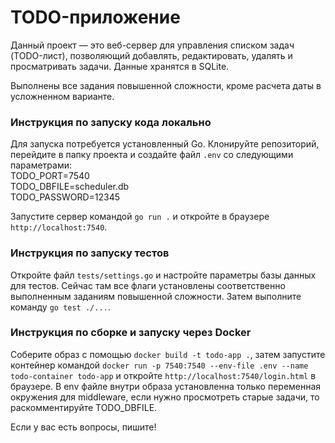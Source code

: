 # TODO-приложение

Данный проект — это веб-сервер для управления списком задач (TODO-лист), 
позволяющий добавлять, редактировать, удалять и просматривать задачи. 
Данные хранятся в SQLite.

Выполнены все задания повышенной сложности, кроме расчета даты в усложненном варианте.

### Инструкция по запуску кода локально

Для запуска потребуется установленный Go. Клонируйте репозиторий, перейдите в папку проекта и создайте файл `.env` со следующими параметрами:  
TODO_PORT=7540  
TODO_DBFILE=scheduler.db  
TODO_PASSWORD=12345

Запустите сервер командой `go run .` и откройте в браузере `http://localhost:7540`.

### Инструкция по запуску тестов

Откройте файл `tests/settings.go` и настройте параметры базы данных для тестов. 
Сейчас там все флаги установлены соответственно выполненным заданиям повышенной сложности. 
Затем выполните команду `go test ./...`.

### Инструкция по сборке и запуску через Docker

Соберите образ с помощью `docker build -t todo-app .`, затем запустите контейнер командой 
`docker run -p 7540:7540 --env-file .env --name todo-container todo-app` и откройте 
`http://localhost:7540/login.html` в браузере. В env файле внутри образа установленна только переменная окружения 
для middleware, если нужно просмотреть старые задачи, то раскомментируйте TODO_DBFILE.

Если у вас есть вопросы, пишите! 
